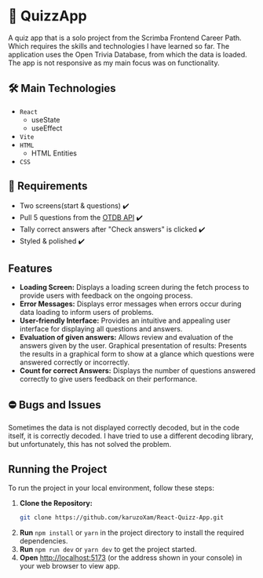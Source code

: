 # :game_die: QuizzApp
A quiz app that is a solo project from the Scrimba Frontend Career Path. Which requires the skills and technologies I have learned so far. The application uses the Open Trivia Database, from which the data is loaded. The app is not responsive as my main focus was on functionality.

## :hammer_and_wrench: Main Technologies
* `React`
  * useState
  * useEffect
* `Vite`
* `HTML`
  * HTML Entities
* `CSS`

## :dart: Requirements
-  Two screens(start & questions) :heavy_check_mark:
-  Pull 5 questions from the [OTDB API](https://opentdb.com/) :heavy_check_mark:
-  Tally correct answers after "Check answers" is clicked :heavy_check_mark:
-  Styled & polished :heavy_check_mark:

## Features 
 - **Loading Screen:**  Displays a loading screen during the fetch process to provide users with feedback on the ongoing process.
 - **Error Messages:** Displays error messages when errors occur during data loading to inform users of problems.
 - **User-friendly Interface:** Provides an intuitive and appealing user interface for displaying all questions and answers.
 - **Evaluation of given answers:** Allows review and evaluation of the answers given by the user.
Graphical presentation of results: Presents the results in a graphical form to show at a glance which questions were answered correctly or incorrectly.
 - **Count for correct Answers:** Displays the number of questions answered correctly to give users feedback on their performance.
 

## :no_entry: Bugs and Issues
 Sometimes the data is not displayed correctly decoded, but in the code itself, it is correctly decoded. I have tried to use a different decoding library, but unfortunately, this has not solved the problem.

## Running the Project
To run the project in your local environment, follow these steps: 
1. **Clone the Repository:**
   ```bash
   git clone https://github.com/karuzoXam/React-Quizz-App.git
2. **Run** `npm install` or `yarn` in the project directory to install the required dependencies.
3. **Run** `npm run dev` or `yarn dev` to get the project started.
4. **Open** [http://localhost:5173](http://localhost:5173) (or the address shown in your console) in your web browser to view app.
